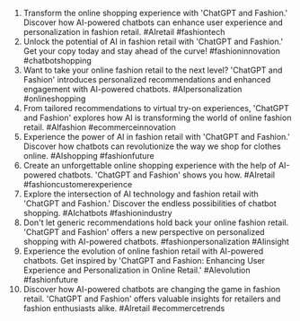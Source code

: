 1. Transform the online shopping experience with 'ChatGPT and Fashion.' Discover how AI-powered chatbots can enhance user experience and personalization in fashion retail. #AIretail #fashiontech
2. Unlock the potential of AI in fashion retail with 'ChatGPT and Fashion.' Get your copy today and stay ahead of the curve! #fashioninnovation #chatbotshopping
3. Want to take your online fashion retail to the next level? 'ChatGPT and Fashion' introduces personalized recommendations and enhanced engagement with AI-powered chatbots. #AIpersonalization #onlineshopping
4. From tailored recommendations to virtual try-on experiences, 'ChatGPT and Fashion' explores how AI is transforming the world of online fashion retail. #AIfashion #ecommerceinnovation
5. Experience the power of AI in fashion retail with 'ChatGPT and Fashion.' Discover how chatbots can revolutionize the way we shop for clothes online. #AIshopping #fashionfuture
6. Create an unforgettable online shopping experience with the help of AI-powered chatbots. 'ChatGPT and Fashion' shows you how. #AIretail #fashioncustomerexperience
7. Explore the intersection of AI technology and fashion retail with 'ChatGPT and Fashion.' Discover the endless possibilities of chatbot shopping. #AIchatbots #fashionindustry
8. Don't let generic recommendations hold back your online fashion retail. 'ChatGPT and Fashion' offers a new perspective on personalized shopping with AI-powered chatbots. #fashionpersonalization #AIinsight
9. Experience the evolution of online fashion retail with AI-powered chatbots. Get inspired by 'ChatGPT and Fashion: Enhancing User Experience and Personalization in Online Retail.' #AIevolution #fashionfuture
10. Discover how AI-powered chatbots are changing the game in fashion retail. 'ChatGPT and Fashion' offers valuable insights for retailers and fashion enthusiasts alike. #AIretail #ecommercetrends

